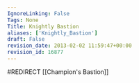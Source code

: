 ```yaml
---
IgnoreLinking: False
Tags: None
Title: Knightly Bastion
aliases: ['Knightly_Bastion']
draft: False
revision_date: 2013-02-02 11:59:47+00:00
revision_id: 16877
---
```


#REDIRECT [[Champion's Bastion]]